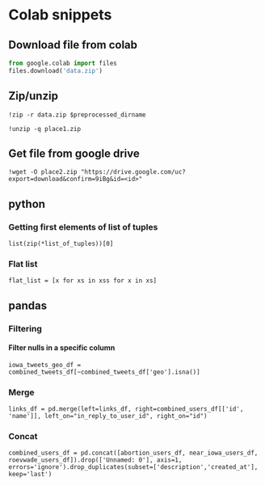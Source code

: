 # Colab snippets

## Download file from colab
```python
from google.colab import files
files.download('data.zip') 
```
## Zip/unzip
`!zip -r data.zip $preprocessed_dirname`

`!unzip -q place1.zip`

## Get file from google drive
`!wget -O place2.zip "https://drive.google.com/uc?export=download&confirm=9iBg&id=<id>"`

## python
### Getting first elements of list of tuples
`list(zip(*list_of_tuples))[0]`

### Flat list
`flat_list = [x for xs in xss for x in xs]`

## pandas
### Filtering
#### Filter nulls in a specific column
`iowa_tweets_geo_df = combined_tweets_df[~combined_tweets_df['geo'].isna()]`
### Merge
`links_df = pd.merge(left=links_df, right=combined_users_df[['id', 'name']], left_on="in_reply_to_user_id", right_on="id")`
### Concat
`combined_users_df = pd.concat([abortion_users_df, near_iowa_users_df, roevwade_users_df]).drop(['Unnamed: 0'], axis=1, errors='ignore').drop_duplicates(subset=['description','created_at'], keep='last')`

